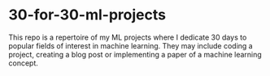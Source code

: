 # 30-for-30-ml-projects
This repo is a repertoire of my ML projects where I dedicate 30 days to popular fields of interest in machine learning. They may include coding a project, creating a blog post or implementing a paper of a machine learning concept.
